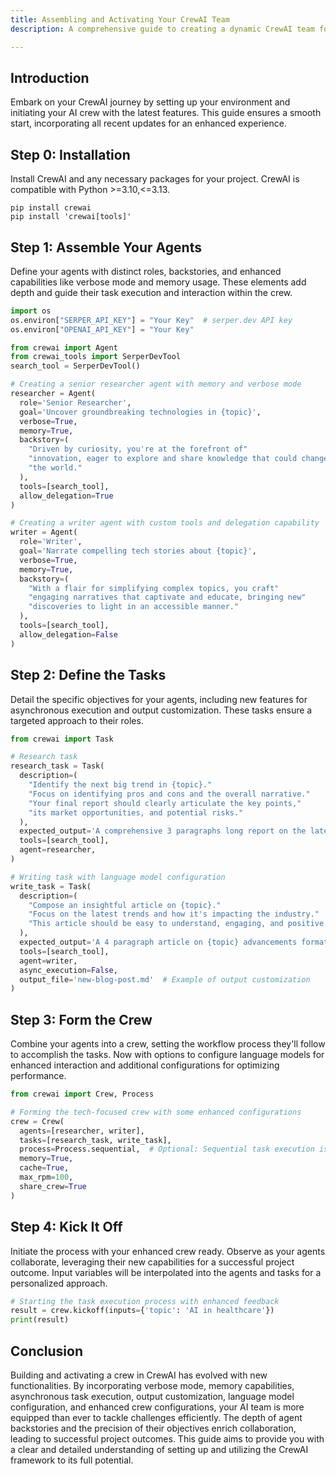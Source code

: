 ```yaml
---
title: Assembling and Activating Your CrewAI Team
description: A comprehensive guide to creating a dynamic CrewAI team for your projects, with updated functionalities including verbose mode, memory capabilities, asynchronous execution, output customization, language model configuration, and more.

---
```


## Introduction
Embark on your CrewAI journey by setting up your environment and initiating your AI crew with the latest features. This guide ensures a smooth start, incorporating all recent updates for an enhanced experience.

## Step 0: Installation
Install CrewAI and any necessary packages for your project. CrewAI is compatible with Python >=3.10,<=3.13.

```shell
pip install crewai
pip install 'crewai[tools]'
```

## Step 1: Assemble Your Agents
Define your agents with distinct roles, backstories, and enhanced capabilities like verbose mode and memory usage. These elements add depth and guide their task execution and interaction within the crew.

```python
import os
os.environ["SERPER_API_KEY"] = "Your Key"  # serper.dev API key
os.environ["OPENAI_API_KEY"] = "Your Key"

from crewai import Agent
from crewai_tools import SerperDevTool
search_tool = SerperDevTool()

# Creating a senior researcher agent with memory and verbose mode
researcher = Agent(
  role='Senior Researcher',
  goal='Uncover groundbreaking technologies in {topic}',
  verbose=True,
  memory=True,
  backstory=(
    "Driven by curiosity, you're at the forefront of"
    "innovation, eager to explore and share knowledge that could change"
    "the world."
  ),
  tools=[search_tool],
  allow_delegation=True
)

# Creating a writer agent with custom tools and delegation capability
writer = Agent(
  role='Writer',
  goal='Narrate compelling tech stories about {topic}',
  verbose=True,
  memory=True,
  backstory=(
    "With a flair for simplifying complex topics, you craft"
    "engaging narratives that captivate and educate, bringing new"
    "discoveries to light in an accessible manner."
  ),
  tools=[search_tool],
  allow_delegation=False
)
```

## Step 2: Define the Tasks
Detail the specific objectives for your agents, including new features for asynchronous execution and output customization. These tasks ensure a targeted approach to their roles.

```python
from crewai import Task

# Research task
research_task = Task(
  description=(
    "Identify the next big trend in {topic}."
    "Focus on identifying pros and cons and the overall narrative."
    "Your final report should clearly articulate the key points,"
    "its market opportunities, and potential risks."
  ),
  expected_output='A comprehensive 3 paragraphs long report on the latest AI trends.',
  tools=[search_tool],
  agent=researcher,
)

# Writing task with language model configuration
write_task = Task(
  description=(
    "Compose an insightful article on {topic}."
    "Focus on the latest trends and how it's impacting the industry."
    "This article should be easy to understand, engaging, and positive."
  ),
  expected_output='A 4 paragraph article on {topic} advancements formatted as markdown.',
  tools=[search_tool],
  agent=writer,
  async_execution=False,
  output_file='new-blog-post.md'  # Example of output customization
)
```

## Step 3: Form the Crew
Combine your agents into a crew, setting the workflow process they'll follow to accomplish the tasks. Now with options to configure language models for enhanced interaction and additional configurations for optimizing performance.

```python
from crewai import Crew, Process

# Forming the tech-focused crew with some enhanced configurations
crew = Crew(
  agents=[researcher, writer],
  tasks=[research_task, write_task],
  process=Process.sequential,  # Optional: Sequential task execution is default
  memory=True,
  cache=True,
  max_rpm=100,
  share_crew=True
)
```

## Step 4: Kick It Off
Initiate the process with your enhanced crew ready. Observe as your agents collaborate, leveraging their new capabilities for a successful project outcome. Input variables will be interpolated into the agents and tasks for a personalized approach.

```python
# Starting the task execution process with enhanced feedback
result = crew.kickoff(inputs={'topic': 'AI in healthcare'})
print(result)
```

## Conclusion
Building and activating a crew in CrewAI has evolved with new functionalities. By incorporating verbose mode, memory capabilities, asynchronous task execution, output customization, language model configuration, and enhanced crew configurations, your AI team is more equipped than ever to tackle challenges efficiently. The depth of agent backstories and the precision of their objectives enrich collaboration, leading to successful project outcomes. This guide aims to provide you with a clear and detailed understanding of setting up and utilizing the CrewAI framework to its full potential.